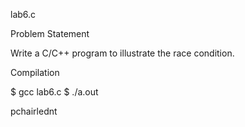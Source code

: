 lab6.c

Problem Statement

Write a C/C++ program to illustrate the race condition.

Compilation

$ gcc lab6.c
$ ./a.out 

pchairlednt


